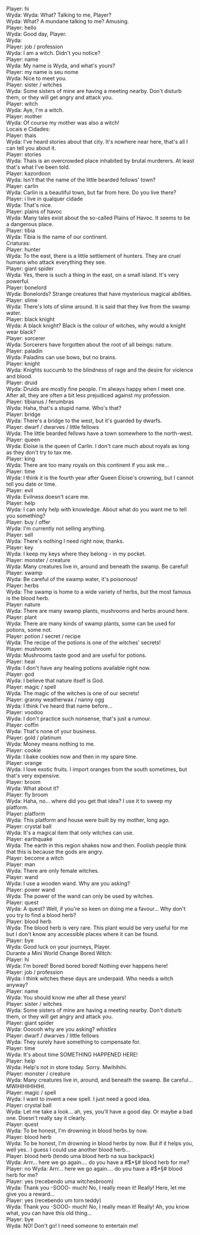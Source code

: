 Player: hi  
Wyda: Wyda: What? Talking to me, Player?  
Wyda: What? A mundane talking to me? Amusing.  
Player: hello  
Wyda: Good day, Player.  
 Wyda:  
Player: job / profession  
Wyda: I am a witch. Didn't you notice?  
Player: name  
Wyda: My name is Wyda, and what's yours?  
Player: my name is seu nome  
Wyda: Nice to meet you.  
Player: sister / witches  
Wyda: Some sisters of mine are having a meeting nearby. Don't disturb them, or they will get angry and attack you.  
Player: witch  
Wyda: Aye, I'm a witch.  
Player: mother  
Wyda: Of course my mother was also a witch!  
Locais e Cidades:  
Player: thais  
Wyda: I've heard stories about that city. It's nowhere near here, that's all I can tell you about it.  
Player: stories  
Wyda: Thais is an overcrowded place inhabited by brutal murderers. At least that's what I've been told.  
Player: kazordoon  
Wyda: Isn't that the name of the little bearded fellows' town?  
Player: carlin  
Wyda: Carlin is a beautiful town, but far from here. Do you live there?  
Player: i live in qualquer cidade  
Wyda: That's nice.  
Player: plains of havoc  
Wyda: Many tales exist about the so-called Plains of Havoc. It seems to be a dangerous place.  
Player: tibia  
Wyda: Tibia is the name of our continent.  
Criaturas:  
Player: hunter  
Wyda: To the east, there is a little settlement of hunters. They are cruel humans who attack everything they see.  
Player: giant spider  
Wyda: Yes, there is such a thing in the east, on a small island. It's very powerful.  
Player: bonelord  
Wyda: Bonelords? Strange creatures that have mysterious magical abilities.  
Player: slime  
Wyda: There's lots of slime around. It is said that they live from the swamp water.  
Player: black knight  
Wyda: A black knight? Black is the colour of witches, why would a knight wear black?  
Player: sorcerer  
Wyda: Sorcerers have forgotten about the root of all beings: nature.  
Player: paladin  
Wyda: Paladins can use bows, but no brains.  
Player: knight  
Wyda: Knights succumb to the blindness of rage and the desire for violence and blood.  
Player: druid  
Wyda: Druids are mostly fine people. I'm always happy when I meet one. After all, they are often a bit less prejudiced against my profession.  
Player: tibianus / ferumbras  
Wyda: Haha, that's a stupid name. Who's that?  
Player: bridge  
Wyda: There's a bridge to the west, but it's guarded by dwarfs.  
Player: dwarf / dwarves / little fellows  
Wyda: The little bearded fellows have a town somewhere to the north-west.  
Player: queen  
Wyda: Eloise is the queen of Carlin. I don't care much about royals as long as they don't try to tax me.  
Player: king  
Wyda: There are too many royals on this continent if you ask me...  
Player: time  
Wyda: I think it is the fourth year after Queen Eloise's crowning, but I cannot tell you date or time.  
Player: evil  
Wyda: Evilness doesn't scare me.  
Player: help  
Wyda: I can only help with knowledge. About what do you want me to tell you something?  
Player: buy / offer  
Wyda: I'm currently not selling anything.  
Player: sell  
Wyda: There's nothing I need right now, thanks.  
Player: key  
Wyda: I keep my keys where they belong - in my pocket.  
Player: monster / creature  
Wyda: Many creatures live in, around and beneath the swamp. Be careful!  
Player: swamp  
Wyda: Be careful of the swamp water, it's poisonous!  
Player: herbs  
Wyda: The swamp is home to a wide variety of herbs, but the most famous is the blood herb.  
Player: nature  
Wyda: There are many swamp plants, mushrooms and herbs around here.  
Player: plant  
Wyda: There are many kinds of swamp plants, some can be used for potions, some not.  
Player: potion / secret / recipe  
Wyda: The recipe of the potions is one of the witches' secrets!  
Player: mushroom  
Wyda: Mushrooms taste good and are useful for potions.  
Player: heal  
Wyda: I don't have any healing potions available right now.  
Player: god  
Wyda: I believe that nature itself is God.  
Player: magic / spell  
Wyda: The magic of the witches is one of our secrets!  
Player: granny weatherwax / nanny ogg  
Wyda: I think I've heard that name before...  
Player: voodoo  
Wyda: I don't practice such nonsense, that's just a rumour.  
Player: coffin  
Wyda: That's none of your business.  
Player: gold / platinum  
Wyda: Money means nothing to me.  
Player: cookie  
Wyda: I bake cookies now and then in my spare time.  
Player: orange  
Wyda: I love exotic fruits. I import oranges from the south sometimes, but that's very expensive.  
Player: broom  
Wyda: What about it?  
Player: fly broom  
Wyda: Haha, no... where did you get that idea? I use it to sweep my platform.  
Player: platform  
Wyda: This platform and house were built by my mother, long ago.  
Player: crystal ball  
Wyda: It's a magical item that only witches can use.  
Player: earthquake  
Wyda: The earth in this region shakes now and then. Foolish people think that this is because the gods are angry.  
Player: become a witch  
Player: man  
Wyda: There are only female witches.  
Player: wand  
Wyda: I use a wooden wand. Why are you asking?  
Player: power wand  
Wyda: The power of the wand can only be used by witches.  
Player: quest  
Wyda: A quest? Well, if you're so keen on doing me a favour... Why don't you try to find a blood herb?  
Player: blood herb  
Wyda: The blood herb is very rare. This plant would be very useful for me but I don't know any accessible places where it can be found.  
Player: bye  
Wyda: Good luck on your journeys, Player.  
Durante a Mini World Change Bored Witch:  
Player: hi  
Wyda: I'm bored! Bored bored bored! Nothing ever happens here!  
Player: job / profession  
Wyda: I think witches these days are underpaid. Who needs a witch anyway?  
Player: name  
Wyda: You should know me after all these years!  
Player: sister / witches  
Wyda: Some sisters of mine are having a meeting nearby. Don't disturb them, or they will get angry and attack you.  
Player: giant spider  
Wyda: Oooooh why are you asking? *whistles*  
Player: dwarf / dwarves / little fellows  
Wyda: They surely have something to compensate for.  
Player: time  
Wyda: It's about time SOMETHING HAPPENED HERE!  
Player: help  
Wyda: Help's not in store today. Sorry. Mwihihihi.  
Player: monster / creature  
Wyda: Many creatures live in, around, and beneath the swamp. Be careful... MWIHIHIHIHIHI.  
Player: magic / spell  
Wyda: I want to invent a new spell. I just need a good idea.  
Player: crystal ball  
Wyda: Let me take a look... ah, yes, you'll have a good day. Or maybe a bad one. Doesn't really say it clearly.  
Player: quest  
Wyda: To be honest, I'm drowning in blood herbs by now.  
Player: blood herb  
Wyda: To be honest, I'm drowning in blood herbs by now. But if it helps you, well yes.. I guess I could use another blood herb...  
Player: blood herb (tendo uma blood herb na sua backpack)  
Wyda: Arrr... here we go again.... do you have a #$*§# blood herb for me?  
Player: no  
Wyda: Arrr... here we go again.... do you have a #$*§# blood herb for me?  
Player: yes (recebendo uma witchesbroom)  
Wyda: Thank you -SOOO- much! No, I really mean it! Really! Here, let me give you a reward...  
Player: yes (recebendo um torn teddy)  
Wyda: Thank you -SOOO- much! No, I really mean it! Really! Ah, you know what, you can have this old thing...  
Player: bye  
Wyda: NO! Don't go! I need someone to entertain me!  
